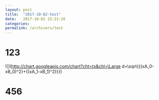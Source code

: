 ```yaml
---
layout: post
title:  "2017-10-02-test"
date:   2017-10-02 15:21:20
categories:
permalink: /archivers/test
---
```

# 123

![](http://chart.googleapis.com/chart?cht=tx&chl=\Large d=\sqrt{{(xA_0-xB_0)^2}+{(xA_1-xB_1)^2}}})

# 456
